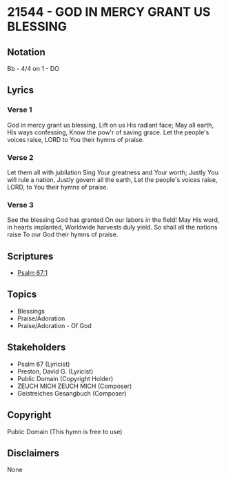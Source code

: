 # 21544 - GOD IN MERCY GRANT US BLESSING

## Notation

Bb - 4/4 on 1 - DO

## Lyrics

### Verse 1

God in mercy grant us blessing, Lift on us His radiant face; May all earth, His ways confessing, Know the pow'r of saving grace. Let the people's voices raise, LORD to You their hymns of praise.

### Verse 2

Let them all with jubilation Sing Your greatness and Your worth; Justly You will rule a nation, Justly govern all the earth, Let the people's voices raise, LORD, to You their hymns of praise.

### Verse 3

See the blessing God has granted On our labors in the field! May His word, in hearts implanted, Worldwide harvests duly yield. So shall all the nations raise To our God their hymns of praise.



## Scriptures

- [Psalm 67:1](https://www.biblegateway.com/passage/?search=Psalm%2067%3A1)

## Topics

- Blessings
- Praise/Adoration
- Praise/Adoration - Of God

## Stakeholders

- Psalm 67 (Lyricist)
- Preston, David G.  (Lyricist)
- Public Domain (Copyright Holder)
- ZEUCH MICH ZEUCH MICH (Composer)
- Geistreiches Gesangbuch (Composer)

## Copyright

Public Domain
(This hymn is free to use)

## Disclaimers

None

